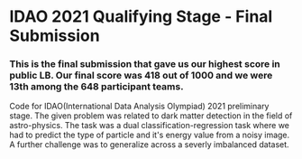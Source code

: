 # IDAO 2021 Qualifying Stage - Final Submission

### This is the final submission that gave us our highest score in public LB. Our final score was 418 out of 1000 and we were 13th among the 648 participant teams.

Code for IDAO(International Data Analysis Olympiad) 2021 preliminary stage. The given problem was related to dark matter detection in the field of astro-physics. The task was a dual classification-regression task where we had to predict the type of particle and it's energy value from a noisy image. A further challenge was to generalize across a severly imbalanced dataset.
